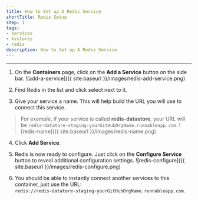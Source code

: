 ```yaml
---
title: How to Set up A Redis Service
shortTitle: Redis Setup
step: 1
tags:
- services
- kvstores
- redis
description: How to Set up A Redis Service
---
```


---

1. On the **Containers** page, click on the **Add a Service** button on the side bar.
  ![add-a-service]({{ site.baseurl }}/images/redis-add-service.png)

2. Find Redis in the list and click select next to it.

3. Give your service a name. This will help build the URL you will use to connect this service.
  > For example, if your service is called **redis-datastore**, your URL will be `redis-datatore-staging-yourGitHubOrgName.runnableapp.com`.
  ![redis-name]({{ site.baseurl }}/images/redis-name.png)

4. Click **Add Service**.

5. Redis is now ready to configure. Just click on the **Configure Service** button to reveal additional configuration settings.
  ![redis-configure]({{ site.baseurl }}/images/redis-configure.png)

6. You should be able to instantly connect another services to this container, just use the URL:  
    `redis://redis-datatore-staging-yourGitHubOrgName.runnableapp.com`.
